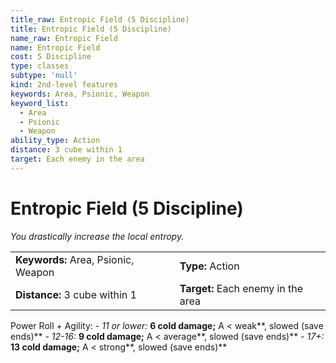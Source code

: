 ```yaml
---
title_raw: Entropic Field (5 Discipline)
title: Entropic Field (5 Discipline)
name_raw: Entropic Field
name: Entropic Field
cost: 5 Discipline
type: classes
subtype: 'null'
kind: 2nd-level features
keywords: Area, Psionic, Weapon
keyword_list:
  - Area
  - Psionic
  - Weapon
ability_type: Action
distance: 3 cube within 1
target: Each enemy in the area
---
```


# Entropic Field (5 Discipline)

*You drastically increase the local entropy.*

|                                     |                                    |
| :---------------------------------- | :--------------------------------- |
| **Keywords:** Area, Psionic, Weapon | **Type:** Action                   |
| **Distance:** 3 cube within 1       | **Target:** Each enemy in the area |

Power Roll + Agility: - *11 or lower:* **6 cold damage;** A \< weak\*\*, slowed (save ends)\*\* - *12-16:* **9 cold damage;** A \< average\*\*, slowed (save ends)\*\* - *17+:* **13 cold damage;** A \< strong\*\*, slowed (save ends)\*\*
